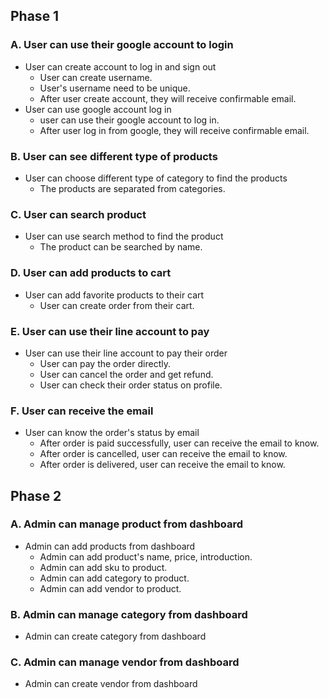 ## Phase 1

### A. User can use their google account to login

* User can create account to log in and sign out
  * User can create username.
  * User's username need to be unique.
  * After user create account, they will receive confirmable email.
* User can use google account log in
  * user can use their google account to log in.
  * After user log in from google, they will receive confirmable email.
    
    
### B. User can see different type of products

* User can choose different type of category to find the products
  * The products are separated from categories.
  

### C. User can search product

* User can use search method to find the product
  * The product can be searched by name.


### D. User can add products to cart

* User can add favorite products to their cart
  * User can create order from their cart.

### E. User can use their line account to pay

* User can use their line account to pay their order
   * User can pay the order directly.
   * User can cancel the order and get refund.
   * User can check their order status on profile.


### F. User can receive the email

* User can know the order's status by email 
   * After order is paid successfully, user can receive the email to know.
   * After order is cancelled, user can receive the email to know.
   * After order is delivered, user can receive the email to know.
 

## Phase 2

### A. Admin can manage product from dashboard

* Admin can add products from dashboard
  * Admin can add product's name, price, introduction. 
  * Admin can add sku to product.
  * Admin can add category to product.
  * Admin can add vendor to product.

### B. Admin can manage category from dashboard

* Admin can create category from dashboard


### C. Admin can manage vendor from dashboard

* Admin can create vendor from dashboard
